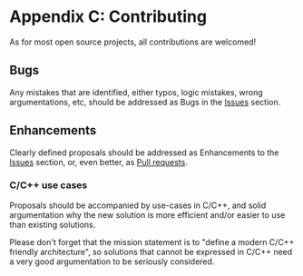 # Appendix C: Contributing

As for most open source projects, all contributions are welcomed!

## Bugs

Any mistakes that are identified, either typos, logic mistakes, wrong
argumentations, etc, should be addressed as Bugs in the
[Issues](https://github.com/emb-riscv/specs-markdown/issues) section.

## Enhancements

Clearly defined proposals should be addressed as Enhancements to the
[Issues](https://github.com/emb-riscv/specs-markdown/issues) section,
or, even better, as
[Pull requests](https://github.com/emb-riscv/specs-markdown/pulls).

### C/C++ use cases

Proposals should be accompanied by use-cases in C/C++, and solid argumentation
why the new solution is more efficient and/or easier to use than existing
solutions.

Please don't forget that the mission statement is to "define a modern
C/C++ friendly architecture", so solutions that cannot be expressed in
C/C++ need a very good argumentation to be seriously considered.
